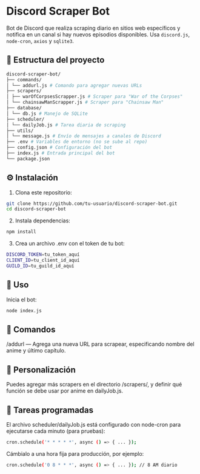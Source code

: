# Discord Scraper Bot

Bot de Discord que realiza scraping diario en sitios web específicos y notifica en un canal si hay nuevos episodios disponibles. Usa `discord.js`, `node-cron`, `axios` y `sqlite3`.

## 📁 Estructura del proyecto
```bash
discord-scraper-bot/
├── commands/
│ └── addurl.js # Comando para agregar nuevas URLs
├── scrapers/
│ ├── warOfCorpsesScrapper.js # Scraper para "War of the Corpses"
│ └── chainsawManScrapper.js # Scraper para "Chainsaw Man"
├── database/
│ └── db.js # Manejo de SQLite
├── scheduler/
│ └── dailyJob.js # Tarea diaria de scraping
├── utils/
│ └── message.js # Envío de mensajes a canales de Discord
├── .env # Variables de entorno (no se sube al repo)
├── config.json # Configuración del bot
├── index.js # Entrada principal del bot
└── package.json
```
## ⚙️ Instalación

1. Clona este repositorio:

```bash
git clone https://github.com/tu-usuario/discord-scraper-bot.git
cd discord-scraper-bot
```

2. Instala dependencias:
```bash
npm install
```
3. Crea un archivo .env con el token de tu bot:
```bash
DISCORD_TOKEN=tu_token_aquí
CLIENT_ID=tu_client_id_aquí
GUILD_ID=tu_guild_id_aquí
```

## 🚀 Uso
Inicia el bot:
```bash
node index.js
```

## 🧩 Comandos
/addurl — Agrega una nueva URL para scrapear, especificando nombre del anime y último capítulo.

## 🔧 Personalización
Puedes agregar más scrapers en el directorio /scrapers/, y definir qué función se debe usar por anime en dailyJob.js.

## 📅 Tareas programadas

El archivo scheduler/dailyJob.js está configurado con node-cron para ejecutarse cada minuto (para pruebas):
```bash
cron.schedule('* * * * *', async () => { ... });
```

Cámbialo a una hora fija para producción, por ejemplo:
```bash
cron.schedule('0 8 * * *', async () => { ... }); // 8 AM diario
```